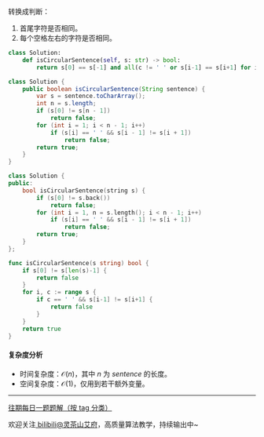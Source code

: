 转换成判断：

1. 首尾字符是否相同。
2. 每个空格左右的字符是否相同。

```py [sol-Python3]
class Solution:
    def isCircularSentence(self, s: str) -> bool:
        return s[0] == s[-1] and all(c != ' ' or s[i-1] == s[i+1] for i, c in enumerate(s))
```

```java [sol-Java]
class Solution {
    public boolean isCircularSentence(String sentence) {
        var s = sentence.toCharArray();
        int n = s.length;
        if (s[0] != s[n - 1])
            return false;
        for (int i = 1; i < n - 1; i++)
            if (s[i] == ' ' && s[i - 1] != s[i + 1])
                return false;
        return true;
    }
}
```

```cpp [sol-C++]
class Solution {
public:
    bool isCircularSentence(string s) {
        if (s[0] != s.back())
            return false;
        for (int i = 1, n = s.length(); i < n - 1; i++)
            if (s[i] == ' ' && s[i - 1] != s[i + 1])
                return false;
        return true;
    }
};
```

```go [sol-Go]
func isCircularSentence(s string) bool {
	if s[0] != s[len(s)-1] {
		return false
	}
	for i, c := range s {
		if c == ' ' && s[i-1] != s[i+1] {
			return false
		}
	}
	return true
}
```

#### 复杂度分析

- 时间复杂度：$\mathcal{O}(n)$，其中 $n$ 为 $\textit{sentence}$ 的长度。
- 空间复杂度：$\mathcal{O}(1)$，仅用到若干额外变量。

---

[往期每日一题题解（按 tag 分类）](https://github.com/EndlessCheng/codeforces-go/blob/master/leetcode/SOLUTIONS.md)

欢迎关注[ biIibiIi@灵茶山艾府](https://space.bilibili.com/206214)，高质量算法教学，持续输出中~
